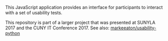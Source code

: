 This JavaScript application provides an interface for participants to interact with a set of usability tests. 

This repository is part of a larger project that was presented at SUNYLA 2017 and the CUNY IT Conference 2017. See also: [markeeaton/usability-python](http://github.com/markeeaton/usability-python)
